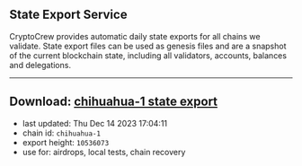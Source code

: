 ## State Export Service
CryptoCrew provides automatic daily state exports for all chains we validate. State export files can be used as genesis files and are a snapshot of the current blockchain state, including all validators, accounts, balances and delegations.

---
**Download: [chihuahua-1 state export](https://dl.ccvalidators.com/SERVICE/chihuahua/chihuahua-1_export_10536073.json)**
---

- last updated: Thu Dec 14 2023 17:04:11
- chain id: `chihuahua-1`
- export height: `10536073`
- use for: airdrops, local tests, chain recovery
